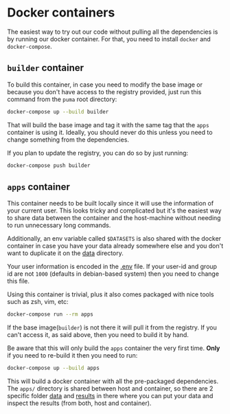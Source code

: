 # Docker containers

The easiest way to try out our code without pulling all the dependencies is
by running our docker container. For that, you need to install `docker` and
`docker-compose`.

## `builder` container

To build this container, in case you need to modify the base image or
because you don't have access to the registry provided, just run this command
from the `puma` root directory:

```sh
docker-compose up --build builder
```

That will build the base image and tag it with the same tag that the `apps`
container is using it. Ideally, you should never do this unless you need to
change something from the dependencies.

If you plan to update the registry, you can do so by just running:

```sh
docker-compose push builder
```

## `apps` container

This container needs to be built locally since it will use the information of your
current user. This looks tricky and complicated but it's the easiest way to
share data between the container and the host-machine without needing to run
unnecessary long commands.

Additionally, an env variable called `$DATASETS` is also shared with the docker
container in case you have your data already somewhere else and you don't want
to duplicate it on the [data](../apps/data) directory.

Your user information is encoded in the [.env](../.env) file. If your user-id
and group id are not `1000` (defaults in debian-based system) then you need to
change this file.

Using this container is trivial, plus it also comes packaged with nice tools
such as zsh, vim, etc:

```sh
docker-compose run --rm apps
```

If the base image(`builder`) is not there it will pull it from the registry. If
you can't access it, as said above, then you need to build it by hand.

Be aware that this will only build the `apps` container the very first time.
**Only** if you need to re-build it then you need to run:

```sh
docker-compose up --build apps
```

This will build a docker container with all the pre-packaged dependencies. The
`apps/` directory is shared between host and container, so there are 2 specific
folder [data](./apps/data) and [results](./apps/results) in there where you can
put your data and inspect the results (from both, host and container).
